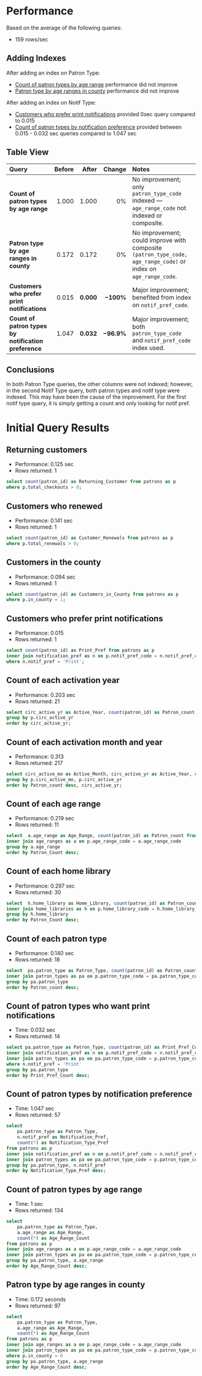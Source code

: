 # Performance
Based on the average of the following queries:
 - 159 rows/sec

## Adding Indexes
After adding an index on Patron Type:
 - [Count of patron types by age range](#Count-of-patron-types-by-age-range) performance did not improve
 - [Patron type by age ranges in county](#Patron-type-by-age-ranges-in-county) performance did not improve

After adding an index on Notif Type:
 - [Customers who prefer print notifications](#Customers-who-prefer-print-notifications) provided 0sec query compared to 0.015
 - [Count of patron types by notification preference](#Count-of-patron-types-by-notification-preference) provided between 0.015 - 0.032 sec queries compared to 1.047 sec

## Table View
| Query | Before | After | Change | Notes |
|:--|--:|--:|--:|:--|
| **Count of patron types by age range** | 1.000 | 1.000 | 0% | No improvement; only `patron_type_code` indexed — `age_range_code` not indexed or composite. |
| **Patron type by age ranges in county** | 0.172 | 0.172 | 0% | No improvement; could improve with composite `(patron_type_code, age_range_code)` or index on `age_range_code`. |
| **Customers who prefer print notifications** | 0.015 | **0.000** | **−100%** | Major improvement; benefited from index on `notif_pref_code`. |
| **Count of patron types by notification preference** | 1.047 | **0.032** | **−96.9%** | Major improvement; both `patron_type_code` and  `notif_pref_code` index used. |


## Conclusions
In both Patron Type queries, the other columns were not indexed; however, in the second Notif Type query, both patron types and notif type were indexed. This may have been the cause of the improvement. For the first notif type query, it is simply getting a count and only looking for notif pref.

# Initial Query Results

## Returning customers
- Performance: 0.125 sec
- Rows returned: 1
```SQL
select count(patron_id) as Returning_Customer from patrons as p
where p.total_checkouts > 0;
```
## Customers who renewed
- Performance: 0.141 sec
- Rows returned: 1
```SQL
select count(patron_id) as Customer_Renewals from patrons as p
where p.total_renewals > 0;
```
## Customers in the county
- Performance: 0.094 sec
- Rows returned: 1
```SQL
select count(patron_id) as Customers_in_County from patrons as p
where p.in_county = 1;
```
## Customers who prefer print notifications
- Performance: 0.015
- Rows returned: 1
```SQL
select count(patron_id) as Print_Pref from patrons as p
inner join notification_pref as n on p.notif_pref_code = n.notif_pref_code
where n.notif_pref = 'Print';
```
## Count of each activation year
- Performance: 0.203 sec
- Rows returned: 21
```SQL
select circ_active_yr as Active_Year, count(patron_id) as Patron_count from patrons as p
group by p.circ_active_yr
order by circ_active_yr;
```
## Count of each activation month and year
- Performance: 0.313
- Rows returned: 217
```SQL
select circ_active_mo as Active_Month, circ_active_yr as Active_Year, count(patron_id) as Patron_count from patrons as p
group by p.circ_active_mo, p.circ_active_yr
order by Patron_count desc, circ_active_yr;
```
## Count of each age range
- Performance: 0.219 sec
- Rows returned: 11
```SQL
select  a.age_range as Age_Range, count(patron_id) as Patron_count from patrons as p
inner join age_ranges as a on p.age_range_code = a.age_range_code
group by a.age_range
order by Patron_Count desc;
```
## Count of each home library
- Performance: 0.297 sec
- Rows returned: 30
```SQL
select  h.home_library as Home_Library, count(patron_id) as Patron_count from patrons as p
inner join home_libraries as h on p.home_library_code = h.home_library_code
group by h.home_library
order by Patron_Count desc;
```
## Count of each patron type
- Performance: 0.140 sec
- Rows returned: 18
```SQL
select  pa.patron_type as Patron_Type, count(patron_id) as Patron_count from patrons as p
inner join patron_types as pa on p.patron_type_code = pa.patron_type_code
group by pa.patron_type
order by Patron_count desc;
```
## Count of patron types who want print notifications
- Time: 0.032 sec
- Rows returned: 14
```SQL
select pa.patron_type as Patron_Type, count(patron_id) as Print_Pref_Count from patrons as p
inner join notification_pref as n on p.notif_pref_code = n.notif_pref_code
inner join patron_types as pa on pa.patron_type_code = p.patron_type_code
where n.notif_pref = 'Print'
group by pa.patron_type
order by Print_Pref_Count desc;
```
## Count of patron types by notification preference
- Time: 1.047 sec
- Rows returned: 57
```SQL
select 
	pa.patron_type as Patron_Type, 
    n.notif_pref as Notification_Pref,
    count(*) as Notification_Type_Pref
from patrons as p
inner join notification_pref as n on p.notif_pref_code = n.notif_pref_code
inner join patron_types as pa on pa.patron_type_code = p.patron_type_code
group by pa.patron_type, n.notif_pref
order by Notification_Type_Pref desc;
```
## Count of patron types by age range
- Time: 1 sec
- Rows returned: 134 
```SQL
select 
	pa.patron_type as Patron_Type, 
    a.age_range as Age_Range,
    count(*) as Age_Range_Count
from patrons as p
inner join age_ranges as a on p.age_range_code = a.age_range_code
inner join patron_types as pa on pa.patron_type_code = p.patron_type_code
group by pa.patron_type, a.age_range
order by Age_Range_Count desc;
```
## Patron type by age ranges in county
- Time: 0.172 seconds
- Rows returned: 97
```SQL
select 
	pa.patron_type as Patron_Type, 
    a.age_range as Age_Range,
    count(*) as Age_Range_Count
from patrons as p
inner join age_ranges as a on p.age_range_code = a.age_range_code
inner join patron_types as pa on pa.patron_type_code = p.patron_type_code
where p.in_county = 0
group by pa.patron_type, a.age_range
order by Age_Range_Count desc;
```

